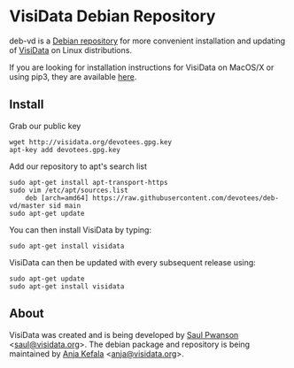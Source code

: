 # VisiData Debian Repository

deb-vd is a [Debian repository](https://wiki.debian.org/DebianRepository) for more convenient installation and updating of [VisiData](https://github.com/saulpw/visidata) on Linux distributions.

If you are looking for installation instructions for VisiData on MacOS/X or using pip3, they are available [here](https://wiki.debian.org/DebianRepository).

## Install

Grab our public key
```
wget http://visidata.org/devotees.gpg.key
apt-key add devotees.gpg.key
```

Add our repository to apt's search list
```
sudo apt-get install apt-transport-https
sudo vim /etc/apt/sources.list
    deb [arch=amd64] https://raw.githubusercontent.com/devotees/deb-vd/master sid main
sudo apt-get update
```
You can then install VisiData by typing:
```
sudo apt-get install visidata
```

VisiData can then be updated with every subsequent release using:
```
sudo apt-get update
sudo apt-get install visidata
```

## About
VisiData was created and is being developed by [Saul Pwanson](saul.pw) &lt;saul@visidata.org&gt;. The debian package and repository is being maintained by [Anja Kefala](https://github.com/anjakefala) &lt;anja@visidata.org&gt;.
